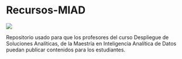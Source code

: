 # Recursos-MIAD

![](https://www.icesi.edu.co/biblioteca/wp-content/uploads/2022/09/logo-uniandes-1.png)


Repositorio usado para que los profesores del curso Despliegue de Soluciones Analíticas, de la Maestría en Inteligencia Analítica de Datos puedan publicar contenidos para los estudiantes.

